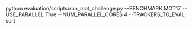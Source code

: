 python evaluation/scripts/run_mot_challenge.py --BENCHMARK MOT17 --USE_PARALLEL True --NUM_PARALLEL_CORES 4 --TRACKERS_TO_EVAL sort
